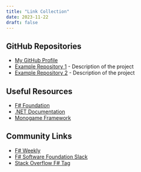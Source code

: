 ```yaml
---
title: "Link Collection"
date: 2023-11-22
draft: false
---
```


## GitHub Repositories

- [My GitHub Profile](https://github.com/soulfiremage)
- [Example Repository 1](https://github.com/soulfiremage/example1) - Description of the project
- [Example Repository 2](https://github.com/soulfiremage/example2) - Description of the project

## Useful Resources

- [F# Foundation](https://fsharp.org/)
- [.NET Documentation](https://docs.microsoft.com/en-us/dotnet/)
- [Monogame Framework](https://www.monogame.net/)

## Community Links

- [F# Weekly](https://fsharpweekly.com/)
- [F# Software Foundation Slack](https://fsharp.org/guides/slack/)
- [Stack Overflow F# Tag](https://stackoverflow.com/questions/tagged/f%23)
